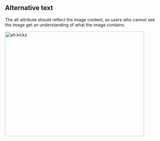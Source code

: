 <!DOCTYPE html>
<html>
<body>

<h2>Alternative text</h2>

<p>The alt attribute should reflect the image content, so users who cannot see the image get an understanding of what the image contains:</p>

<img src="img_unnamed.jpg" alt="eh.kickz" width="460" height="345">

</body>
</html>
